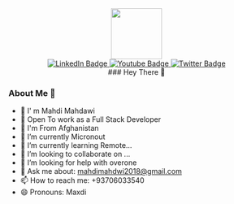 

<div id="header" align="center">
  <img src="https://media.giphy.com/media/RbDKaczqWovIugyJmW/giphy.gif" width="100"/>
  <div id="badges">
  <a href="your-linkedin-URL">
    <img src="https://img.shields.io/badge/LinkedIn-blue?style=for-the-badge&logo=linkedin&logoColor=white" alt="LinkedIn Badge"/>
  </a>
  <a href="your-youtube-URL">
    <img src="https://img.shields.io/badge/YouTube-red?style=for-the-badge&logo=youtube&logoColor=white" alt="Youtube Badge"/>
  </a>
  <a href="your-twitter-URL">
    <img src="https://img.shields.io/badge/Twitter-blue?style=for-the-badge&logo=twitter&logoColor=white" alt="Twitter Badge"/>
  </a>
</div>
  ### Hey There 👋
</div>


### About Me 👋
- 🤳 I' m Mahdi Mahdawi
- 🧰 Open To work as a Full Stack Developer
- 📌 I'm From Afghanistan
- 🔭 I’m currently Micronout
- 🌱 I’m currently learning Remote...
- 👯 I’m looking to collaborate on ...
- 🤔 I’m looking for help with overone
- 💬 Ask me about: mahdimahdwi2018@gmail.com
- 📫 How to reach me: +93706033540
- 😄 Pronouns: Maxdi


